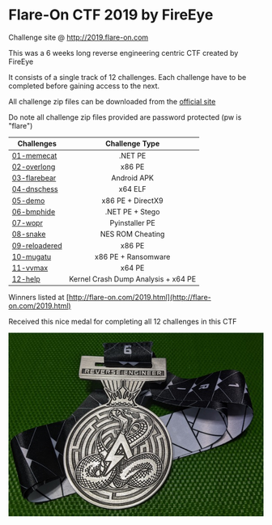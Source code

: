 # Flare-On CTF 2019 by FireEye

Challenge site @ http://2019.flare-on.com

This was a 6 weeks long reverse engineering centric CTF created by FireEye

It consists of a single track of 12 challenges.
Each challenge have to be completed before gaining access to the next.

All challenge zip files can be downloaded from the [official site](http://flare-on.com/files/Flare-On6_Challenges.zip)

Do note all challenge zip files provided are password protected (pw is "flare")

|Challenges 							      |Challenge Type       |
|-------------------------------|:-------------------:|
|[01-memecat](01_memecat)			  |.NET PE			        |
|[02-overlong](02_overlong)		  |x86 PE 					    |
|[03-flarebear](03_flarebear)	  |Android APK          |
|[04-dnschess](04_dnschess)		  |x64 ELF 					    |
|[05-demo](05_demo)	            |x86 PE + DirectX9 		|
|[06-bmphide](06_bmphide) 		  |.NET PE + Stego	    |
|[07-wopr](07_wopr)   				  |Pyinstaller PE     	|
|[08-snake](08_snake) 				  |NES ROM Cheating			|
|[09-reloadered](09_reloadered) |x86 PE     					|
|[10-mugatu](10_mugatu) 	   	  |x86 PE + Ransomware  |
|[11-vvmax](11_vvmax)		     	  |x64 PE           		|
|[12-help](12_help)			        |Kernel Crash Dump Analysis + x64 PE	|

Winners listed at [http://flare-on.com/2019.html](http://flare-on.com/2019.html)

Received this nice medal for completing all 12 challenges in this CTF

![prize](prize.jpg)
